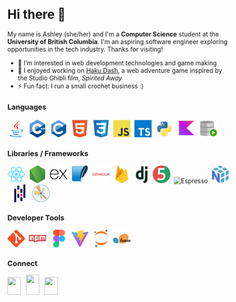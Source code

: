 # Hi there 👋

My name is Ashley (she/her) and I'm a **Computer Science** student at the **University of British Columbia**. 
I'm an aspiring software engineer exploring opportunities in the tech industry. Thanks for visiting!

- 🌱 I’m interested in web development technologies and game making
- 🔭 I enjoyed working on [Haku Dash](https://haku-dash.vercel.app), a web adventure game inspired by the Studio Ghibli film, *Spirited Away*
- ⚡ Fun fact: I run a small crochet business :)
  
### Languages
<img src="https://github.com/devicons/devicon/blob/master/icons/java/java-original.svg" title="Java" alt="Java" width="40" height="40" />&nbsp;
<img src="https://github.com/devicons/devicon/blob/master/icons/cplusplus/cplusplus-original.svg" title="C++" alt="C++" width="40" height="40" />&nbsp;
<img src="https://github.com/devicons/devicon/blob/master/icons/c/c-original.svg" title="C" alt="C" width="40" height="40" />&nbsp;
<img src="https://github.com/devicons/devicon/blob/master/icons/html5/html5-original.svg" title="HTML" alt="HTML" width="40" height="40" />&nbsp;
<img src="https://github.com/devicons/devicon/blob/master/icons/css3/css3-original.svg"  title="CSS" alt="CSS" width="40" height="40" />&nbsp;
<img src="https://github.com/devicons/devicon/blob/master/icons/javascript/javascript-original.svg" title="JavaScript" alt="JavaScript" width="40" height="40" />&nbsp;
<img src="https://github.com/devicons/devicon/blob/master/icons/typescript/typescript-original.svg" title="TypeScript" alt="TypeScript" width="40" height="40" />&nbsp;
<img src="https://github.com/devicons/devicon/blob/master/icons/python/python-original.svg" title="Python" alt="Python" width="40" height="40" />&nbsp;
<img src="https://github.com/devicons/devicon/blob/master/icons/kotlin/kotlin-original.svg" title="Kotlin" alt="Kotlin" width="45" height="43" />&nbsp;
<img src="https://github.com/devicons/devicon/blob/master/icons/sqldeveloper/sqldeveloper-original.svg" title="SQL" alt="SQL" width="40" height="40" />&nbsp;

### Libraries / Frameworks
<img src="https://github.com/devicons/devicon/blob/master/icons/react/react-original.svg" title="React.js" alt="React.js" width="40" height="40" />&nbsp; 
<img src="https://github.com/devicons/devicon/blob/master/icons/nodejs/nodejs-original.svg" title="Node.js" alt="Node.js" width="40" height="40" />&nbsp; 
<img src="https://github.com/devicons/devicon/blob/master/icons/express/express-original.svg" title="Express" alt="Express" width="40" height="40" />&nbsp; 
<img src="https://github.com/devicons/devicon/blob/master/icons/sqlite/sqlite-original.svg" title="SQLite" alt="SQLite" width="40" height="40" />&nbsp; 
<img src="https://github.com/devicons/devicon/blob/master/icons/oracle/oracle-original.svg" title="Oracle" alt="Oracle" width="40" height="40" />&nbsp; 
<img src="https://github.com/devicons/devicon/blob/master/icons/firebase/firebase-original.svg" title="Firebase" alt="Firebase" width="40" height="40" />&nbsp; 
<img src="https://github.com/devicons/devicon/blob/master/icons/django/django-plain.svg" title="Django" alt="Django" width="34" height="38" />&nbsp;
<img src="https://github.com/devicons/devicon/blob/master/icons/junit/junit-original.svg" title="JUnit" alt="JUnit" width="40" height="40" />&nbsp;
<img src="https://developer.android.com/static/images/training/testing/espresso.png" title="Espresso" alt="Espresso" width="40" height="40" />&nbsp;
<img src="https://github.com/devicons/devicon/blob/master/icons/numpy/numpy-original.svg" title="NumPy" alt="NumPy" width="40" height="40" />&nbsp;
<img src="https://github.com/devicons/devicon/blob/master/icons/pandas/pandas-original.svg" title="Pandas" alt="Pandas" width="40" height="40" />&nbsp;
<img src="https://github.com/devicons/devicon/blob/master/icons/matplotlib/matplotlib-original.svg" title="Matplotlib" alt="Matplotlib" width="40" height="40" />&nbsp;

### Developer Tools
<img src="https://github.com/devicons/devicon/blob/master/icons/git/git-original.svg" title="Git" alt="Git" width="40" height="40" />&nbsp;
<img src="https://github.com/devicons/devicon/blob/master/icons/npm/npm-original-wordmark.svg" title="npm" alt="npm" width="40" height="40" />&nbsp;
<img src="https://github.com/devicons/devicon/blob/master/icons/figma/figma-original.svg" title="Figma" alt="Figma" width="40" height="40" />&nbsp;
<img src="https://github.com/devicons/devicon/blob/master/icons/vitejs/vitejs-original.svg" title="Vite" alt="Vite" width="40" height="40" />&nbsp;
<img src="https://github.com/devicons/devicon/blob/master/icons/jupyter/jupyter-original.svg" title="Jupyter" alt="Jupyter" width="40" height="40" />&nbsp;
<img src="https://github.com/devicons/devicon/blob/master/icons/scikitlearn/scikitlearn-original.svg" title="ScikitLearn" alt="ScikitLearn" width="40" height="40" />&nbsp; 

### Connect
[<img src="https://upload.wikimedia.org/wikipedia/commons/7/7e/Gmail_icon_%282020%29.svg" width="30" height="40"/>](mailto:ashleywu2004@gmail.com) &nbsp;
[<img src="https://raw.githubusercontent.com/rahuldkjain/github-profile-readme-generator/master/src/images/icons/Social/linked-in-alt.svg" width="30" height="45"/>](https://www.linkedin.com/in/ashley-wu-810251281/) &nbsp;
[<img src="https://raw.githubusercontent.com/rahuldkjain/github-profile-readme-generator/master/src/images/icons/Social/instagram.svg" width="30" height="40"/>](https://instagram.com/ashley.wuu_) &nbsp;


<!--
**ashwu11/ashwu11** is a ✨ _special_ ✨ repository because its `README.md` (this file) appears on your GitHub profile.

Here are some ideas to get you started:

- 🔭 I’m currently working on ...
- 🌱 I’m currently learning ...
- 👯 I’m looking to collaborate on ...
- 🤔 I’m looking for help with ...
- 💬 Ask me about ...
- 📫 How to reach me: ...
- 😄 Pronouns: ...
- ⚡ Fun fact: ...


-->
